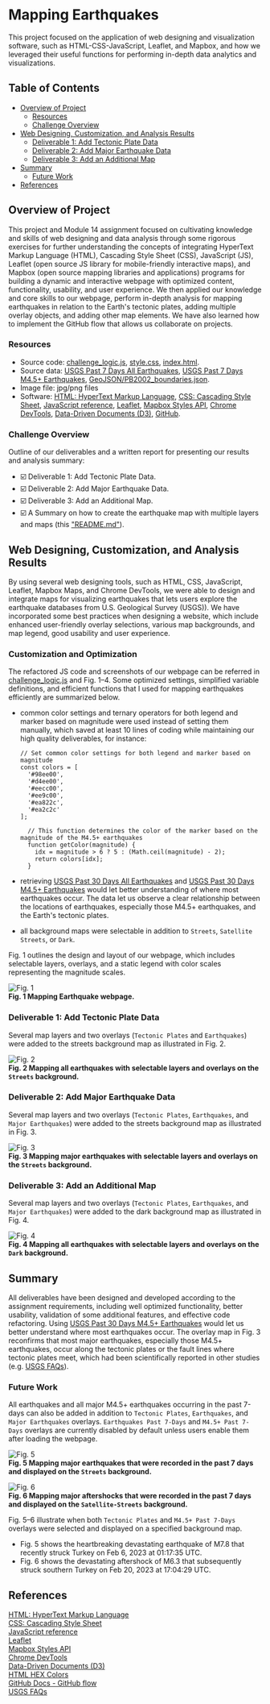 # Mapping Earthquakes

This project focused on the application of web designing and visualization software, such as HTML-CSS-JavaScript, Leaflet, and Mapbox, and how we leveraged their useful functions for performing in-depth data analytics and visualizations.

## Table of Contents

- [Overview of Project](#overview-of-project)
  - [Resources](#resources)
  - [Challenge Overview](#challenge-overview)
- [Web Designing, Customization, and Analysis Results](#web-designing-customization-and-analysis-results)
  - [Deliverable 1: Add Tectonic Plate Data](#deliverable-1-add-tectonic-plate-data)
  - [Deliverable 2: Add Major Earthquake Data](#deliverable-2-add-major-earthquake-data)
  - [Deliverable 3: Add an Additional Map](#deliverable-3-add-an-additional-map)
- [Summary](#summary)
  - [Future Work](#future-work)
- [References](#references)

## Overview of Project

This project and Module 14 assignment focused on cultivating knowledge and skills of web designing and data analysis through some rigorous exercises for further understanding the concepts of integrating HyperText Markup Language (HTML), Cascading Style Sheet (CSS), JavaScript (JS), Leaflet (open source JS library for mobile-friendly interactive maps), and Mapbox (open source mapping libraries and applications) programs for building a dynamic and interactive webpage with optimized content, functionality, usability, and user experience. We then applied our knowledge and core skills to our webpage, perform in-depth analysis for mapping earthquakes in relation to the Earth's tectonic plates, adding multiple overlay objects, and adding other map elements. We have also learned how to implement the GitHub flow that allows us collaborate on projects.

### Resources

- Source code: [challenge_logic.js](./Earthquake_Challenge/static/js/challenge_logic.js), [style.css](./Earthquake_Challenge/static/css/style.css), [index.html](./Earthquake_Challenge/index.html).
- Source data: [USGS Past 7 Days All Earthquakes](https://earthquake.usgs.gov/earthquakes/feed/v1.0/summary/all_week.geojson), [USGS Past 7 Days M4.5+ Earthquakes](https://earthquake.usgs.gov/earthquakes/feed/v1.0/summary/4.5_week.geojson), [GeoJSON/PB2002_boundaries.json](https://github.com/fraxen/tectonicplates/blob/master/GeoJSON/PB2002_boundaries.json).
- Image file: jpg/png files
- Software: [HTML: HyperText Markup Language](https://developer.mozilla.org/en-US/docs/Web/HTML), [CSS: Cascading Style Sheet](https://developer.mozilla.org/en-US/docs/Web/CSS), [JavaScript reference](https://developer.mozilla.org/en-US/docs/Web/JavaScript/Reference), [Leaflet](https://leafletjs.com/index.html), [Mapbox Styles API](https://docs.mapbox.com/api/maps/styles/), [Chrome DevTools](https://developer.chrome.com/docs/devtools/overview/), [Data-Driven Documents (D3)](https://d3js.org/), [GitHub](https://github.com/).

### Challenge Overview

Outline of our deliverables and a written report for presenting our results and analysis summary:

- ☑️ Deliverable 1: Add Tectonic Plate Data.
- ☑️ Deliverable 2: Add Major Earthquake Data.
- ☑️ Deliverable 3: Add an Additional Map.
- ☑️ A Summary on how to create the earthquake map with multiple layers and maps (this ["README.md"](./README.md)).

## Web Designing, Customization, and Analysis Results

By using several web designing tools, such as HTML, CSS, JavaScript, Leaflet, Mapbox Maps, and Chrome DevTools, we were able to design and integrate maps for visualizing earthquakes that lets users explore the earthquake databases from U.S. Geological Survey (USGS)). We have incorporated some best practices when designing a website, which include enhanced user-friendly overlay selections, various map backgrounds, and map legend, good usability and user experience.

### Customization and Optimization

The refactored JS code and screenshots of our webpage can be referred in [challenge_logic.js](./Earthquake_Challenge/static/js/challenge_logic.js) and Fig. 1&ndash;4. Some optimized settings, simplified variable definitions, and efficient functions that I used for mapping earthquakes efficiently are summarized below.

- common color settings and ternary operators for both legend and marker based on magnitude were used instead of setting them manually, which saved at least 10 lines of coding while maintaining our high quality deliverables, for instance:

  ```
  // Set common color settings for both legend and marker based on magnitude
  const colors = [
    '#98ee00',
    '#d4ee00',
    '#eecc00',
    '#ee9c00',
    '#ea822c',
    '#ea2c2c'
  ];
  ```

  ```
    // This function determines the color of the marker based on the magnitude of the M4.5+ earthquakes
    function getColor(magnitude) {
      idx = magnitude > 6 ? 5 : (Math.ceil(magnitude) - 2);
      return colors[idx];
    }
  ```

- retrieving [USGS Past 30 Days All Earthquakes](https://earthquake.usgs.gov/earthquakes/feed/v1.0/summary/all_month.geojson) and [USGS Past 30 Days M4.5+ Earthquakes](https://earthquake.usgs.gov/earthquakes/feed/v1.0/summary/4.5_month.geojson) would let better understanding of where most earthquakes occur. The data let us observe a clear relationship between the locations of earthquakes, especially those M4.5+ earthquakes, and the Earth's tectonic plates.
- all background maps were selectable in addition to `Streets`, `Satellite Streets`, or `Dark`.

Fig. 1 outlines the design and layout of our webpage, which includes selectable layers, overlays, and a static legend with color scales representing the magnitude scales.

![Fig. 1](./Earthquake_Challenge/static/images/Mapping_Earthquakes_webpage.png)  
**Fig. 1 Mapping Earthquake webpage.**

### Deliverable 1: Add Tectonic Plate Data

Several map layers and two overlays (`Tectonic Plates` and `Earthquakes`) were added to the streets background map as illustrated in Fig. 2.

![Fig. 2](./Earthquake_Challenge/static/images/Mapping_Earthquakes_webpage_layers_overlays.png)  
**Fig. 2 Mapping all earthquakes with selectable layers and overlays on the `Streets` background.**

### Deliverable 2: Add Major Earthquake Data

Several map layers and two overlays (`Tectonic Plates`, `Earthquakes`, and `Major Earthquakes`) were added to the streets background map as illustrated in Fig. 3.

![Fig. 3](./Earthquake_Challenge/static/images/Mapping_Earthquakes_webpage_layers_overlays_majorEQ.png)  
**Fig. 3 Mapping major earthquakes with selectable layers and overlays on the `Streets` background.**

### Deliverable 3: Add an Additional Map

Several map layers and two overlays (`Tectonic Plates`, `Earthquakes`, and `Major Earthquakes`) were added to the dark background map as illustrated in Fig. 4.

![Fig. 4](./Earthquake_Challenge/static/images/Mapping_Earthquakes_webpage_layers_overlays_dark.png)  
**Fig. 4 Mapping all earthquakes with selectable layers and overlays on the `Dark` background.**

## Summary

All deliverables have been designed and developed according to the assignment requirements, including well optimized functionality, better usability, validation of some additional features, and effective code refactoring. Using [USGS Past 30 Days M4.5+ Earthquakes](https://earthquake.usgs.gov/earthquakes/feed/v1.0/summary/4.5_month.geojson) would let us better understand where most earthquakes occur. The overlay map in Fig. 3 reconfirms that most major earthquakes, especially those M4.5+ earthquakes, occur along the tectonic plates or the fault lines where tectonic plates meet, which had been scientifically reported in other studies (e.g. [USGS FAQs](https://www.usgs.gov/faqs/where-do-earthquakes-occur)).

### Future Work

All earthquakes and all major M4.5+ earthquakes occurring in the past 7-days can also be added in addition to `Tectonic Plates`, `Earthquakes`, and `Major Earthquakes` overlays. `Earthquakes Past 7-Days` and `M4.5+ Past 7-Days` overlays are currently disabled by default unless users enable them after loading the webpage.

![Fig. 5](./Earthquake_Challenge/static/images/Mapping_Earthquakes_majorEQ_Past7Days20230207.png)  
**Fig. 5 Mapping major earthquakes that were recorded in the past 7 days and displayed on the `Streets` background.**

![Fig. 6](./Earthquake_Challenge/static/images/Mapping_Earthquakes_majorEQ_Past7Days20230220.png)  
**Fig. 6 Mapping major aftershocks that were recorded in the past 7 days and displayed on the `Satellite-Streets` background.**

Fig. 5&ndash;6 illustrate when both `Tectonic Plates` and `M4.5+ Past 7-Days` overlays were selected and displayed on a specified background map.

- Fig. 5 shows the heartbreaking devastating earthquake of M7.8 that recently struck Turkey on Feb 6, 2023 at 01:17:35 UTC.
- Fig. 6 shows the devastating aftershock of M6.3 that subsequently struck southern Turkey on Feb 20, 2023 at 17:04:29 UTC.

## References

[HTML: HyperText Markup Language](https://developer.mozilla.org/en-US/docs/Web/HTML)  
[CSS: Cascading Style Sheet](https://developer.mozilla.org/en-US/docs/Web/CSS)  
[JavaScript reference](https://developer.mozilla.org/en-US/docs/Web/JavaScript/Reference)  
[Leaflet](https://leafletjs.com/index.html)  
[Mapbox Styles API](https://docs.mapbox.com/api/maps/styles/)  
[Chrome DevTools](https://developer.chrome.com/docs/devtools/overview/)  
[Data-Driven Documents (D3)](https://d3js.org/)  
[HTML HEX Colors](https://www.w3schools.com/html/html_colors_hex.asp)  
[GitHub Docs - GitHub flow](https://docs.github.com/en/get-started/quickstart/github-flow)  
[USGS FAQs](https://www.usgs.gov/faqs/where-do-earthquakes-occur)  
